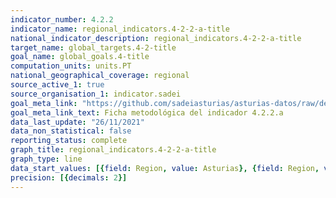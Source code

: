```yaml
---
indicator_number: 4.2.2
indicator_name: regional_indicators.4-2-2-a-title
national_indicator_description: regional_indicators.4-2-2-a-title
target_name: global_targets.4-2-title
goal_name: global_goals.4-title
computation_units: units.PT
national_geographical_coverage: regional
source_active_1: true
source_organisation_1: indicator.sadei
goal_meta_link: "https://github.com/sadeiasturias/asturias-datos/raw/develop/descargas/metodologia/4.2.2.a.pdf"
goal_meta_link_text: Ficha metodológica del indicador 4.2.2.a
data_last_update: "26/11/2021"
data_non_statistical: false
reporting_status: complete
graph_title: regional_indicators.4-2-2-a-title
graph_type: line
data_start_values: [{field: Region, value: Asturias}, {field: Region, value: España}]
precision: [{decimals: 2}]
---
```

